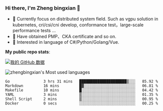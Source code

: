 ### Hi there, I'm Zheng bingxian  👋

* 📖  Currently focus on distributed system field. Such as vgpu solution in kubernetes, cri/csi/cni develop, conformance test，large-scale performance tests ...
* 🌱  Have obtained PMP、CKA certificate and so on.
* 👯  Interested in language of C#/Python/Golang/Vue.

**My public repo stats**:

[![我的 GitHub 数据](https://github-readme-stats.vercel.app/api?username=zhengbingxian&theme=merko)]()

![zhengbingxian's Most used languages](https://github-readme-stats.vercel.app/api/top-langs/?username=zhengbingxian&layout=compact&hide_border=true&langs_count=10)

<!--START_SECTION:waka-->

```text
Go               3 hrs 31 mins   █████████████████████▒░░░   85.92 %
Markdown         16 mins         █▓░░░░░░░░░░░░░░░░░░░░░░░   06.81 %
Makefile         10 mins         █░░░░░░░░░░░░░░░░░░░░░░░░   04.42 %
YAML             3 mins          ▒░░░░░░░░░░░░░░░░░░░░░░░░   01.35 %
Shell Script     2 mins          ▒░░░░░░░░░░░░░░░░░░░░░░░░   00.95 %
Docker           0 secs          ░░░░░░░░░░░░░░░░░░░░░░░░░   00.25 %
```

<!--END_SECTION:waka-->
